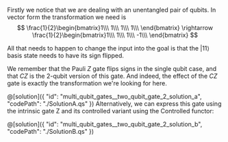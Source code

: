 Firstly we notice that we are dealing with an unentangled pair of qubits.
In vector form the transformation we need is 
$$
\frac{1}{2}\begin{bmatrix}1\\\ 1\\\ 1\\\ 1\\\ \end{bmatrix} 
\rightarrow 
\frac{1}{2}\begin{bmatrix}1\\\ 1\\\ 1\\\ -1\\\ \end{bmatrix}
$$

All that needs to happen to change the input into the goal is that the $|11\rangle$ basis state needs to have its sign flipped.

We remember that the Pauli $Z$ gate flips signs in the single qubit case, and that $CZ$ is the 2-qubit version of this gate. And indeed, the effect of the $CZ$ gate is exactly the transformation we're looking for here.

@[solution]({
"id": "multi_qubit_gates__two_qubit_gate_2_solution_a",
"codePath": "./SolutionA.qs"
})
Alternatively, we can express this gate using the intrinsic gate Z and its controlled variant using the Controlled functor:

@[solution]({
"id": "multi_qubit_gates__two_qubit_gate_2_solution_b",
"codePath": "./SolutionB.qs"
})
